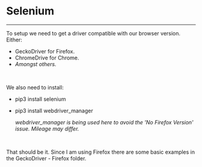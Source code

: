 # Selenium #
---

To setup we need to get a driver compatible with our browser version. Either:

- GeckoDriver for Firefox.
- ChromeDrive for Chrome.
- *Amongst others.*

<br>

We also need to install:

- pip3 install selenium
- pip3 install webdriver_manager


	*webdriver_manager is being used here to avoid the 'No Firefox Version' issue. Mileage may differ.*

<br>

That should be it. Since I am using Firefox there are some basic examples in the GeckoDriver - Firefox folder.
